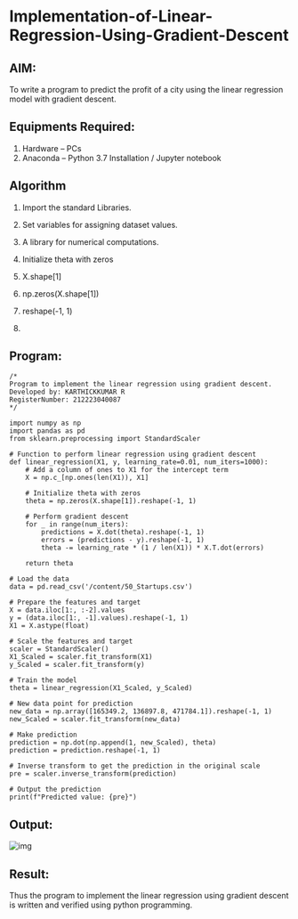 # Implementation-of-Linear-Regression-Using-Gradient-Descent

## AIM:
To write a program to predict the profit of a city using the linear regression model with gradient descent.

## Equipments Required:
1. Hardware – PCs
2. Anaconda – Python 3.7 Installation / Jupyter notebook

## Algorithm

1. Import the standard Libraries.
2. Set variables for assigning dataset values.
3. A library for numerical computations.
4. Initialize theta with zeros
5. X.shape[1]
6. np.zeros(X.shape[1])
7. reshape(-1, 1)

8. 
## Program:
```
/*
Program to implement the linear regression using gradient descent.
Developed by: KARTHICKKUMAR R
RegisterNumber: 212223040087 
*/

import numpy as np
import pandas as pd
from sklearn.preprocessing import StandardScaler

# Function to perform linear regression using gradient descent
def linear_regression(X1, y, learning_rate=0.01, num_iters=1000):
    # Add a column of ones to X1 for the intercept term
    X = np.c_[np.ones(len(X1)), X1]
    
    # Initialize theta with zeros
    theta = np.zeros(X.shape[1]).reshape(-1, 1)
    
    # Perform gradient descent
    for _ in range(num_iters):
        predictions = X.dot(theta).reshape(-1, 1)
        errors = (predictions - y).reshape(-1, 1)
        theta -= learning_rate * (1 / len(X1)) * X.T.dot(errors)
    
    return theta

# Load the data
data = pd.read_csv('/content/50_Startups.csv')

# Prepare the features and target
X = data.iloc[1:, :-2].values
y = (data.iloc[1:, -1].values).reshape(-1, 1)
X1 = X.astype(float)

# Scale the features and target
scaler = StandardScaler()
X1_Scaled = scaler.fit_transform(X1)
y_Scaled = scaler.fit_transform(y)

# Train the model
theta = linear_regression(X1_Scaled, y_Scaled)

# New data point for prediction
new_data = np.array([165349.2, 136897.8, 471784.1]).reshape(-1, 1)
new_Scaled = scaler.fit_transform(new_data)

# Make prediction
prediction = np.dot(np.append(1, new_Scaled), theta)
prediction = prediction.reshape(-1, 1)

# Inverse transform to get the prediction in the original scale
pre = scaler.inverse_transform(prediction)

# Output the prediction
print(f"Predicted value: {pre}")

```

## Output:

![img](https://github.com/user-attachments/assets/96752904-59c2-454c-a893-cb77dad739cf)


## Result:
Thus the program to implement the linear regression using gradient descent is written and verified using python programming.
